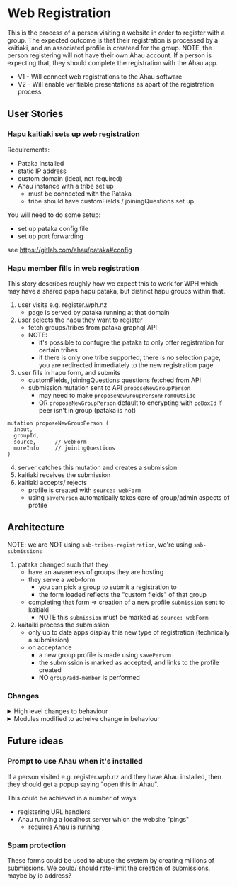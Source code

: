 # Web Registration

This is the process of a person visiting a website in order to register with a
group. The expected outcome is that their registration is processed by a
kaitiaki, and an associated profile is createed for the group. NOTE, the person
registering will not have their own Ahau account. If a person is expecting that,
they should complete the registration with the Ahau app.

- V1 - Will connect web registrations to the Ahau software
- V2 - Will enable verifiable presentations as apart of the registration process  

## User Stories

### Hapu kaitiaki sets up web registration

Requirements:
- Pataka installed
- static IP address
- custom domain (ideal, not required)
- Ahau instance with a tribe set up
    - must be connected with the Pataka
    - tribe should have customFields / joiningQuestions set up

You will need to do some setup:
- set up pataka config file
- set up port forwarding

see https://gitlab.com/ahau/pataka#config

### Hapu member fills in web registration

This story describes roughly how we expect this to work for WPH which may have a
shared papa hapu pataka, but distinct hapu groups within that.

1. user visits e.g. register.wph.nz
    - page is served by pataka running at that domain
2. user selects the hapu they want to register
    - fetch groups/tribes from pataka graphql API
    - NOTE:
        - it's possible to confugre the pataka to only offer registration for
          certain tribes
        - if there is only one tribe supported, there is no selection page, you
          are redirected immediately to the new registration page
3. user fills in hapu form, and submits
    - customFields, joiningQuestions questions fetched from API
    - submission mutation sent to API `proposeNewGroupPerson`
        - may need to make `proposeNewGroupPersonFromOutside`
        - OR `proposeNewGroupPerson` default to encrypting with `poBoxId` if
          peer isn't in group (pataka is not)

```
mutation proposeNewGroupPerson (
  input,
  groupId,
  source,      // webForm
  moreInfo     // joiningQuestions
)

```
4. server catches this mutation and creates a submission
5. kaitiaki receives the submission
6. kaitiaki accepts/ rejects
    - profile is created with `source: webForm`
    - using `savePerson` automatically takes care of group/admin aspects of
      profile

## Architecture

NOTE: we are NOT using `ssb-tribes-registration`, we're using `ssb-submissions`

1. pataka changed such that they
    - have an awareness of groups they are hosting
    - they serve a web-form
        - you can pick a group to submit a registration to
        - the form loaded reflects the "custom fields" of that group
    - completing that form => creation of a new profile `submission` sent to kaitiaki
        - NOTE this `submission` must be marked as `source: webForm`
2. kaitaiki process the submission
    - only up to date apps display this new type of registration (technically a submission)
    - on acceptance
        - a new group profile is made using `savePerson`
        - the submission is marked as accepted, and links to the profile created
        - NO `group/add-member` is performed

### Changes 

<details>
  <summary>High level changes to behaviour</summary>

- pataka:
    - must be able to encrypt messages to POBox
        - ideally still cannot decrypt (saves processing)
    - must provide new API (graphql)
        - get groups you can register to
        - get registration details for group
        - create a submission
            - new field `source`
            - single recp: poBoxId of group
    - serve a form over a new port

- ahau:
    - just another submission, but with new data about `source`
    - registration API
        - new field to indicate where this is from
           ```
           type Submission {
             ....
             source: SubmissionSource`
           }

           enum SubmissionSource {
             ahau
             webForm
           }
           ```
        - ensure old API does not present these new webForm registrations
           - schema _should_ handle this
        - on accept, this new type should behave differently
           - create profile
           - DO NOT ADD pataka TO THE GROUP! (they submitted it)
</details>

<details>
  <summary>Modules modified to acheive change in behaviour</summary>

- [x] `ssb-submissions`
    - add new field `moreInfo` to allow sending of responses to `joiningQuestions`
    - add a new field `source` field to registrations
        - :fire: this is important to make these new registrations NOT flow into
          old versions of ahau, get approved, then to add the pataka to the
          group!
        - optional field (not set implies from ahau app)

- [x] `@ssb-graphql/submissions`
    - add `moreInfo` to ProfileGroupPerson
    - add `source` to ProfileGroupPerson

- [x] `ssb-profile`
    - add new field "source" or similar
        - TODO check how this fits with the architecture of
          verified/registered/etc.

- [x] `@ssb-graphql/profile`
    - add `source` to ProfileGroupPerson

- [x] `pataka`, `pataka-cli`
    - add encryption capacity from `ssb-tribes` (but not decryption if possible)
    - add updated `ssb-submissions`
    - add updated `ssb-profile`
    - add updated `ssb-pataka`

- [x] `ssb-pataka`
    - add UI for form
    - add web form server (to serve form)
        - should run on a different port than the admin UI, and have different
          CORS (wide open for this one)
        - consider adding config to allow this to be toggled
    - allow graphql queries from the domain the pataka is serving the registration at
    - add updated `@ssb-graphql/submissions`
    - add updated `@ssb-graphql/profile`

</details>

## Future ideas

### Prompt to use Ahau when it's installed

If a person visited e.g. register.wph.nz and they have Ahau installed, then they
should get a popup saying "open this in Ahau".

This could be achieved in a number of ways:
- registering URL handlers
- Ahau running a localhost server which the website "pings"
  - requires Ahau is running

### Spam protection

These forms could be used to abuse the system by creating millions of submissions.
We could/ should rate-limit the creation of submissions, maybe by ip address?


